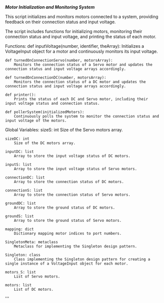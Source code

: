 ***Motor Initialization and Monitoring System***

This script initializes and monitors motors connected to a system, providing feedback on their connection status and input voltage.

The script includes functions for initializing motors, monitoring their connection status and input voltage, and printing the status of each motor.

Functions:
    def inputVoltage(number, identifier, theArray):
        Initializes a VoltageInput object for a motor and continuously monitors its input voltage.
    
    def turnedOnConnectionServo(number, motorsArray):
        Monitors the connection status of a Servo motor and updates the connection status and input voltage arrays accordingly.

    def turnedOnConnectionDC(number, motorsArray):
        Monitors the connection status of a DC motor and updates the connection status and input voltage arrays accordingly.

    def printer():
        Prints the status of each DC and Servo motor, including their input voltage status and connection status.

    def pollerSystem(initializedMotors):
        Continuously polls the system to monitor the connection status and input voltage of the motors.

Global Variables:
    sizeS: int
        Size of the Servo motors array.

    sizeDC: int
        Size of the DC motors array.

    inputDC: list
        Array to store the input voltage status of DC motors.

    inputS: list
        Array to store the input voltage status of Servo motors.

    connectionDC: list
        Array to store the connection status of DC motors.

    connectionS: list
        Array to store the connection status of Servo motors.

    groundDC: list
        Array to store the ground status of DC motors.

    groundS: list
        Array to store the ground status of Servo motors.

    mapping: dict
        Dictionary mapping motor indices to port numbers.

    SingletonMeta: metaclass
        Metaclass for implementing the Singleton design pattern.

    Singleton: class
        Class implementing the Singleton design pattern for creating a single instance of a VoltageInput object for each motor.

    motors_S: list
        List of Servo motors.

    motors: list
        List of DC motors.
'''

